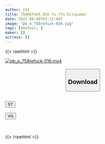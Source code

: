 ```yaml
---
author: j91
title: 758REFUCK-016 Yu (Yu Kitayama)
date: 2023-08-04T03:15:00Z
image: "pb_e_758refuck-016.jpg"
tags: [Amateur, ]
maker: []
actress: []
---
```



{{< rawhtml >}}

<div class="video" data-videoid="ervaa8Lr3BUYb8l">
    <a href="javascript:;">
        <img src="https://my.j91.asia/posts/pb_e_758refuck-016/pb_e_758refuck-016.jpg" width="WIDTH" height="HEIGHT" alt="pb_e_758refuck-016.mp4" loading="lazy">
    </a>
</div>

<script type="text/javascript" src="https://j91.asia/asset/on-demand-st.js"></script>

<br>
  <link rel="stylesheet" href="https://j91.asia/asset/bs5.css">
  
  <center>
  <button class="btn btn-primary" type="button" data-bs-toggle="collapse" data-bs-target=".multi-collapse" aria-expanded="false" aria-controls="multiCollapseExample1 multiCollapseExample2"><h2>Download</h2></button></center>
</p>
<div class="row">
  <div class="col">
    <div class="collapse multi-collapse" id="multiCollapseExample1">
      <div class="card card-body">
	      	      <br>
<div class="buttons">  
<a href="https://streamtape.to/v/ervaa8Lr3BUYb8l"><button class="btn-hover color-3"><i class="fa fa-download"></i> ST</button></a></div>
    </div>
  </div>
</div>
  <div class="col">
    <div class="collapse multi-collapse" id="multiCollapseExample2">
      <div class="card card-body">
	      <br>
<div class="buttons">
    <a href="https://vgembed.com/v/PKN4OwoaRlODLjb"><button class="btn-hover color-9"><i class="fa fa-download"></i> VG</button></a></div>
<br><br>
      </div>
    </div>
  </div>
</div>

{{< /rawhtml >}}